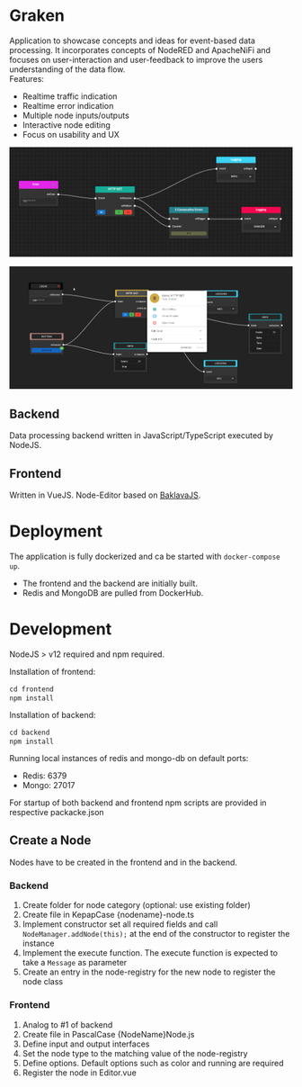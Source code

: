 # Graken

Application to showcase concepts and ideas for event-based data processing.
It incorporates concepts of NodeRED and ApacheNiFi and focuses on user-interaction and user-feedback to improve the users understanding of the data flow.  
Features:
* Realtime traffic indication
* Realtime error indication
* Multiple node inputs/outputs
* Interactive node editing
* Focus on usability and UX
 
![example](docs/img/5cons.gif)

![context-menu](docs/img/chrome_E71RDSP2mw.png)




## Backend
Data processing backend written in JavaScript/TypeScript executed by NodeJS.
## Frontend
Written in VueJS.
Node-Editor based on [BaklavaJS](https://github.com/newcat/baklavajs).


# Deployment

The application is fully dockerized and ca be started with ```docker-compose up```.
* The frontend and the backend are initially built. 
* Redis and MongoDB are pulled from DockerHub.


# Development

NodeJS > v12 required and npm required.

Installation of frontend:
```
cd frontend
npm install
```

Installation of backend:
```
cd backend
npm install
```

Running local instances of redis and mongo-db on default ports:
* Redis: 6379
* Mongo: 27017

For startup of both backend and frontend npm scripts are provided in respective packacke.json

## Create a Node

Nodes have to be created in the frontend and in the backend.

### Backend

1. Create folder for node category (optional: use existing folder)
2. Create file in KepapCase {nodename}-node.ts
3. Implement constructor set all required fields and call ```NodeManager.addNode(this);```  at the end of the constructor to register the instance
5. Implement the execute function. The execute function is expected to take a ```Message``` as parameter
6. Create an entry in the node-registry for the new node to register the node class

### Frontend

1. Analog to #1 of backend
2. Create file in PascalCase {NodeName}Node.js
3. Define input and output interfaces
4. Set the node type to the matching value of the node-registry
5. Define options. Default options such as color and running are required
6. Register the node in Editor.vue
